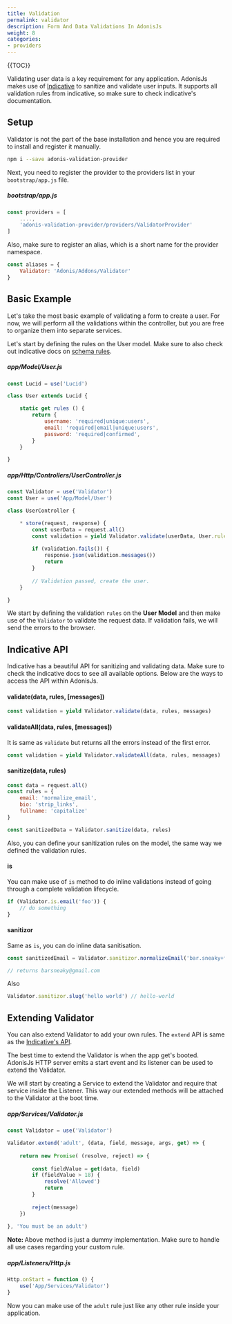 ```yaml
---
title: Validation
permalink: validator
description: Form And Data Validations In AdonisJs
weight: 8
categories:
- providers
---
```


{{TOC}}

Validating user data is a key requirement for any application. AdonisJs makes use of [Indicative](http://indicative.adonisjs.com/) to sanitize and validate user inputs. It supports all validation rules from indicative, so make sure to check indicative's documentation.

## Setup

Validator is not the part of the base installation and hence you are required to install and register it manually.

```bash
npm i --save adonis-validation-provider
```

Next, you need to register the provider to the providers list in your `bootstrap/app.js` file.

##### bootstrap/app.js
```javascript
const providers = [
    ....,
    'adonis-validation-provider/providers/ValidatorProvider'
]
```

Also, make sure to register an alias, which is a short name for the provider namespace.

```javascript
const aliases = {
    Validator: 'Adonis/Addons/Validator'
}
```

## Basic Example

Let's take the most basic example of validating a form to create a user. For now, we will perform all the validations within the controller, but you are free to organize them into separate services.

Let's start by defining the rules on the User model. Make sure to also check out indicative docs on [schema rules](http://indicative.adonisjs.com/#indicative-schema-rules).

##### app/Model/User.js

```javascript
const Lucid = use('Lucid')

class User extends Lucid {

    static get rules () {
        return {
            username: 'required|unique:users',
            email: 'required|email|unique:users',
            password: 'required|confirmed',
        }        
    }

}
```

##### app/Http/Controllers/UserController.js

```javascript
const Validator = use('Validator')
const User = use('App/Model/User')

class UserController {

    * store(request, response) {
        const userData = request.all()
        const validation = yield Validator.validate(userData, User.rules)
        
        if (validation.fails()) {
            response.json(validation.messages())
            return
        }
        
        // Validation passed, create the user.        
    }

}
```

We start by defining the validation `rules` on the **User Model** and then make use of the `Validator` to validate the request data. If validation fails, we will send the errors to the browser.

## Indicative API

Indicative has a beautiful API for sanitizing and validating data. Make sure to check the indicative docs to see all available options. Below are the ways to access the API within AdonisJs.

#### validate(data, rules, [messages])

```javascript
const validation = yield Validator.validate(data, rules, messages)
```

#### validateAll(data, rules, [messages])

It is same as `validate` but returns all the errors instead of the first error.

```javascript
const validation = yield Validator.validateAll(data, rules, messages)
```

#### sanitize(data, rules)

```javascript
const data = request.all()
const rules = {
    email: 'normalize_email',
    bio: 'strip_links',
    fullname: 'capitalize'
}

const sanitizedData = Validator.sanitize(data, rules)
```

Also, you can define your sanitization rules on the model, the same way we defined the validation rules.

#### is

You can make use of `is` method to do inline validations instead of going through a complete validation lifecycle.

```javascript
if (Validator.is.email('foo')) {
    // do something
}
```

#### sanitizor

Same as `is`, you can do inline data sanitisation.

```javascript
const sanitizedEmail = Validator.sanitizor.normalizeEmail('bar.sneaky+foo@googlemail.com')

// returns barsneaky@gmail.com
```

Also 

```javascript
Validator.sanitizor.slug('hello world') // hello-world
```

## Extending Validator

You can also extend Validator to add your own rules. The `extend` API is same as the [Indicative's API](http://indicative.adonisjs.com/#indicative-extending).

The best time to extend the Validator is when the app get's booted. AdonisJs HTTP server emits a start event and its listener can be used to extend the Validator.

We will start by creating a Service to extend the Validator and require that service inside the Listener. This way our extended methods will be attached to the Validator at the boot time.

##### app/Services/Validator.js

```javascript
const Validator = use('Validator')

Validator.extend('adult', (data, field, message, args, get) => {
        
    return new Promise( (resolve, reject) => {
        
        const fieldValue = get(data, field)
        if (fieldValue > 18) {
            resolve('Allowed')
            return
        }
        
        reject(message)
    })    
    
}, 'You must be an adult')
```

<div class="note">
    <strong> Note: </strong> Above method is just a dummy implementation. Make sure to handle all use cases regarding your custom rule.
</div>

##### app/Listeners/Http.js

```javascript
Http.onStart = function () {
    use('App/Services/Validator')
}
```

Now you can make use of the `adult` rule just like any other rule inside your application.
